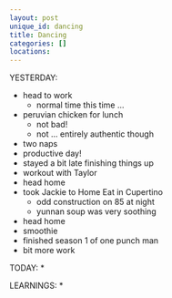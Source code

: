 ```yaml
---
layout: post
unique_id: dancing
title: Dancing
categories: []
locations: 
---
```


YESTERDAY:
* head to work
  * normal time this time ...
* peruvian chicken for lunch
  * not bad!
  * not ... entirely authentic though
* two naps
* productive day!
* stayed a bit late finishing things up
* workout with Taylor
* head home
* took Jackie to Home Eat in Cupertino
  * odd construction on 85 at night
  * yunnan soup was very soothing
* head home
* smoothie
* finished season 1 of one punch man
* bit more work

TODAY:
* 

LEARNINGS:
* 
